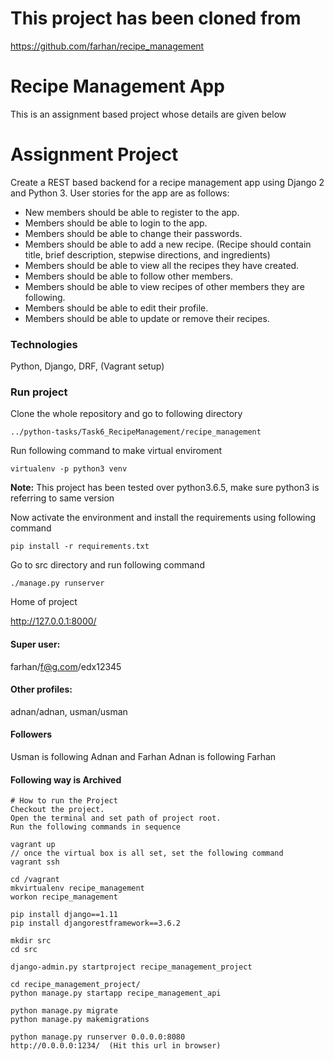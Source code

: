 # This project has been cloned from 
https://github.com/farhan/recipe_management

# Recipe Management App
This is an assignment based project whose details are given below

# Assignment Project
Create a REST based backend for a recipe management app using Django 2 and Python 3. User stories for the app are as follows:
* New members should be able to register to the app.
* Members should be able to login to the app.
* Members should be able to change their passwords.
* Members should be able to add a new recipe. (Recipe should contain title, brief description, stepwise directions, and ingredients)
* Members should be able to view all the recipes they have created.
* Members should be able to follow other members.
* Members should be able to view recipes of other members they are following.
* Members should be able to edit their profile.
* Members should be able to update or remove their recipes.


### Technologies
Python, Django, DRF, (Vagrant setup)

### Run project

Clone the whole repository and go to following directory

`../python-tasks/Task6_RecipeManagement/recipe_management`

Run following command to make virtual enviroment

`virtualenv -p python3 venv`

**Note:** This project has been tested over python3.6.5, make sure python3 is referring to same version

Now activate the environment and install the requirements using following command

`pip install -r requirements.txt`

Go to src directory and run following command

`./manage.py runserver` 

Home of project

http://127.0.0.1:8000/

#### Super user:
farhan/f@g.com/edx12345
#### Other profiles:
adnan/adnan, usman/usman
#### Followers
Usman is following Adnan and Farhan
Adnan is following Farhan

#### Following way is Archived
```
# How to run the Project
Checkout the project.
Open the terminal and set path of project root.
Run the following commands in sequence

vagrant up
// once the virtual box is all set, set the following command
vagrant ssh

cd /vagrant
mkvirtualenv recipe_management
workon recipe_management

pip install django==1.11
pip install djangorestframework==3.6.2

mkdir src
cd src

django-admin.py startproject recipe_management_project

cd recipe_management_project/
python manage.py startapp recipe_management_api

python manage.py migrate
python manage.py makemigrations

python manage.py runserver 0.0.0.0:8080
http://0.0.0.0:1234/  (Hit this url in browser)
```
